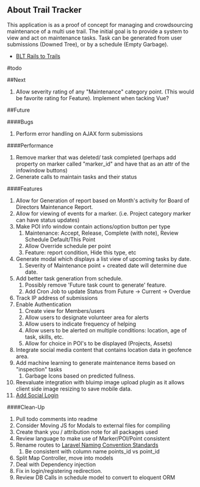 ## About Trail Tracker

This application is as a proof of concept for managing and crowdsourcing maintenance of a multi use trail.  The initial goal is to provide a system to view and act on maintenance tasks.  Task can be generated from user submissions (Downed Tree), or by a schedule (Empty Garbage).
- [BLT Rails to Trails](https://blttrails.ca/)

#todo

##Next
1. Allow severity rating of any "Maintenance" category point. (This would be favorite rating for Feature). Implement when tacking Vue?

##Future

####Bugs
1. Perform error handling on AJAX form submissions

####Performance
1. Remove marker that was deleted/ task completed (perhaps add property on marker called "marker_id" and have that as an attr of the infowindow buttons)
1. Generate calls to maintain tasks and their status

####Features
1. Allow for Generation of report based on Month's activity for Board of Directors Maintenance Report.
1. Allow for viewing of events for a marker.  (i.e. Project category marker can have status updates)
1. Make POI info window contain actions/option button per type
   1. Maintenance: Accept, Release, Complete (with note), Review Schedule Default/This Point
   1. Allow Override schedule per point
   1. Feature: report condition, Hide this type, etc
1. Generate modal which displays a list view of upcoming tasks by date.
    1. Severity of Maintenance point + created date will determine due date.
1. Add better task generation from schedule. 
    1. Possibly remove 'Future task count to generate' feature. 
    1. Add Cron Job to update Status from Future -> Current -> Overdue
1. Track IP address of submissions
1. Enable Authentication
    1. Create view for Members/users
    1. Allow users to designate volunteer area for alerts
    1. Allow users to indicate frequency of helping
    1. Allow users to be alerted on multiple conditions: location, age of task, skills, etc.
    1. Allow for choice in POI's to be displayed (Projects, Assets)
1. Integrate social media content that contains location data in geofence area.
1. Add machine learning to generate maintenance items based on "inspection" tasks
   1. Garbage Icons based on predicted fullness.
1. Reevaluate integration with bluimp image upload plugin as it allows client side image resizing to save mobile data.
1. [Add Social Login](https://stormpath.com/blog/stormpath-laravel-social-login#:~:text=In%20the%20%E2%80%9CSite%20URL%E2%80%9D%20box,again%20and%20enter%20another%20URL.)

####Clean-Up
1. Pull todo comments into readme
1. Consider Moving JS for Modals to external files for compiling
1. Create thank you / attribution note for all packages used
1. Review language to make use of Marker/POI/Point consistent
1. Rename routes to [Laravel Naming Convention Standards](https://webdevetc.com/blog/laravel-naming-conventions)
    1. Be consistent with column name points_id vs point_id
1. Split Map Controller, move into models
1. Deal with Dependency injection
1. Fix in login/registering redirection. 
1. Review DB Calls in schedule model to convert to eloquent ORM


